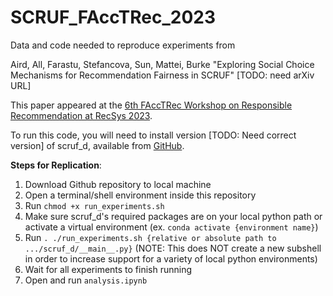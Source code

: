 # SCRUF_FAccTRec_2023
Data and code needed to reproduce experiments from 

Aird, All, Farastu, Stefancova, Sun, Mattei, Burke "Exploring Social Choice Mechanisms for Recommendation Fairness in SCRUF"
[TODO: need arXiv URL]

This paper appeared at the [6th FAccTRec Workshop on Responsible Recommendation at RecSys 2023](https://facctrec.github.io/facctrec2023/).

To run this code, you will need to install version [TODO: Need correct version] of scruf_d, available from [GitHub](https://github.com/that-recsys-lab/scruf_d).

**Steps for Replication**:
1. Download Github repository to local machine
2. Open a terminal/shell environment inside this repository
3. Run `chmod +x run_experiments.sh`
4. Make sure scruf_d's required packages are on your local python path or activate a virtual environment (ex. `conda activate {environment name}`)
5. Run `. ./run_experiments.sh {relative or absolute path to .../scruf_d/__main__.py}` (NOTE: This does NOT create a new subshell in order to increase support for a variety of local python environments)
6. Wait for all experiments to finish running
7. Open and run `analysis.ipynb`
